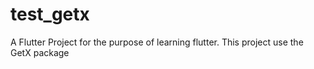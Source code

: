 # test_getx

A Flutter Project for the purpose of learning flutter.
This project use the GetX package
